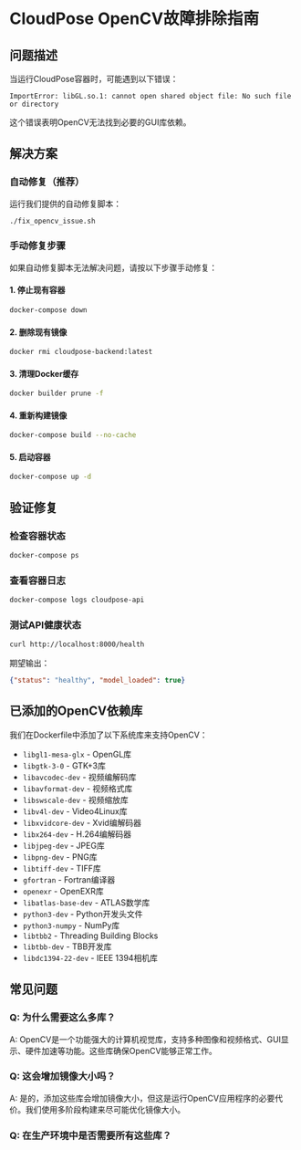 # CloudPose OpenCV故障排除指南

## 问题描述

当运行CloudPose容器时，可能遇到以下错误：
```
ImportError: libGL.so.1: cannot open shared object file: No such file or directory
```

这个错误表明OpenCV无法找到必要的GUI库依赖。

## 解决方案

### 自动修复（推荐）

运行我们提供的自动修复脚本：
```bash
./fix_opencv_issue.sh
```

### 手动修复步骤

如果自动修复脚本无法解决问题，请按以下步骤手动修复：

#### 1. 停止现有容器
```bash
docker-compose down
```

#### 2. 删除现有镜像
```bash
docker rmi cloudpose-backend:latest
```

#### 3. 清理Docker缓存
```bash
docker builder prune -f
```

#### 4. 重新构建镜像
```bash
docker-compose build --no-cache
```

#### 5. 启动容器
```bash
docker-compose up -d
```

## 验证修复

### 检查容器状态
```bash
docker-compose ps
```

### 查看容器日志
```bash
docker-compose logs cloudpose-api
```

### 测试API健康状态
```bash
curl http://localhost:8000/health
```

期望输出：
```json
{"status": "healthy", "model_loaded": true}
```

## 已添加的OpenCV依赖库

我们在Dockerfile中添加了以下系统库来支持OpenCV：

- `libgl1-mesa-glx` - OpenGL库
- `libgtk-3-0` - GTK+3库
- `libavcodec-dev` - 视频编解码库
- `libavformat-dev` - 视频格式库
- `libswscale-dev` - 视频缩放库
- `libv4l-dev` - Video4Linux库
- `libxvidcore-dev` - Xvid编解码器
- `libx264-dev` - H.264编解码器
- `libjpeg-dev` - JPEG库
- `libpng-dev` - PNG库
- `libtiff-dev` - TIFF库
- `gfortran` - Fortran编译器
- `openexr` - OpenEXR库
- `libatlas-base-dev` - ATLAS数学库
- `python3-dev` - Python开发头文件
- `python3-numpy` - NumPy库
- `libtbb2` - Threading Building Blocks
- `libtbb-dev` - TBB开发库
- `libdc1394-22-dev` - IEEE 1394相机库

## 常见问题

### Q: 为什么需要这么多库？
A: OpenCV是一个功能强大的计算机视觉库，支持多种图像和视频格式、GUI显示、硬件加速等功能。这些库确保OpenCV能够正常工作。

### Q: 这会增加镜像大小吗？
A: 是的，添加这些库会增加镜像大小，但这是运行OpenCV应用程序的必要代价。我们使用多阶段构建来尽可能优化镜像大小。

### Q: 在生产环境中是否需要所有这些库？